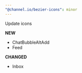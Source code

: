 ```yaml
---
"@channel.io/bezier-icons": minor
---
```


Update icons

**NEW**

- ChatBubbleAltAdd
- Feed

**CHANGED**

- Inbox

